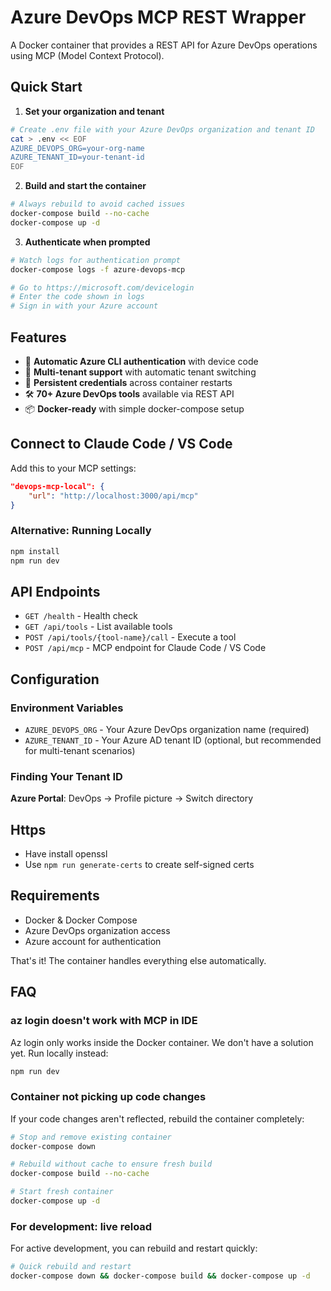 # Azure DevOps MCP REST Wrapper

A Docker container that provides a REST API for Azure DevOps operations using MCP (Model Context Protocol).

## Quick Start

1. **Set your organization and tenant**

```bash
# Create .env file with your Azure DevOps organization and tenant ID
cat > .env << EOF
AZURE_DEVOPS_ORG=your-org-name
AZURE_TENANT_ID=your-tenant-id
EOF
```

2. **Build and start the container**

```bash
# Always rebuild to avoid cached issues
docker-compose build --no-cache
docker-compose up -d
```

3. **Authenticate when prompted**

```bash
# Watch logs for authentication prompt
docker-compose logs -f azure-devops-mcp

# Go to https://microsoft.com/devicelogin
# Enter the code shown in logs
# Sign in with your Azure account
```

## Features

- 🔐 **Automatic Azure CLI authentication** with device code
- 🏢 **Multi-tenant support** with automatic tenant switching
- 💾 **Persistent credentials** across container restarts
- 🛠️ **70+ Azure DevOps tools** available via REST API
- 📦 **Docker-ready** with simple docker-compose setup

## Connect to Claude Code / VS Code

Add this to your MCP settings:

```json
"devops-mcp-local": {
    "url": "http://localhost:3000/api/mcp"
}
```

### Alternative: Running Locally

```bash
npm install
npm run dev
```

## API Endpoints

- `GET /health` - Health check
- `GET /api/tools` - List available tools
- `POST /api/tools/{tool-name}/call` - Execute a tool
- `POST /api/mcp` - MCP endpoint for Claude Code / VS Code

## Configuration

### Environment Variables

- `AZURE_DEVOPS_ORG` - Your Azure DevOps organization name (required)
- `AZURE_TENANT_ID` - Your Azure AD tenant ID (optional, but recommended for multi-tenant scenarios)

### Finding Your Tenant ID

**Azure Portal**: DevOps -> Profile picture -> Switch directory

## Https

- Have install openssl
- Use `npm run generate-certs` to create self-signed certs

## Requirements

- Docker & Docker Compose
- Azure DevOps organization access
- Azure account for authentication

That's it! The container handles everything else automatically.

## FAQ

### az login doesn't work with MCP in IDE

Az login only works inside the Docker container. We don't have a solution yet. Run locally instead:

```bash
npm run dev
```

### Container not picking up code changes

If your code changes aren't reflected, rebuild the container completely:

```bash
# Stop and remove existing container
docker-compose down

# Rebuild without cache to ensure fresh build
docker-compose build --no-cache

# Start fresh container
docker-compose up -d
```

### For development: live reload

For active development, you can rebuild and restart quickly:

```bash
# Quick rebuild and restart
docker-compose down && docker-compose build && docker-compose up -d
```